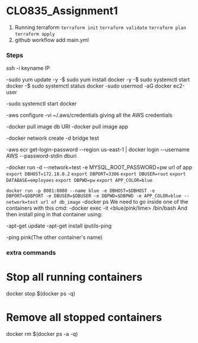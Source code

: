 # CLO835_Assignment1

1. Running terraform
   `terraform init`
   `terraform validate`
   `terraform plan`
   `terraform apply`
3. github workflow add main.yml
### Steps
 ssh -i keyname IP

-sudo yum update -y
-$ sudo yum install docker -y
-$ sudo systemctl start docker
-$ sudo systemctl status docker
-sudo usermod -aG docker ec2-user

-sudo systemctl start docker

-aws configure
-vi ~/.aws/credentials
giving all the AWS credentials


-docker pull image db URI
-docker pull image app

-docker network create  -d bridge test 


-aws ecr get-login-password --region us-east-1 | docker login --username AWS --password-stdin dburi

-docker run -d --network=test -e MYSQL_ROOT_PASSWORD=pw url of app
`export DBHOST=172.18.0.2`
`export DBPORT=3306`
`export DBUSER=root`
`export DATABASE=employees`
`export DBPWD=pw`
`export APP_COLOR=blue`

`docker run -p 8081:8080 --name blue -e DBHOST=$DBHOST -e DBPORT=$DBPORT -e DBUSER=$DBUSER -e DBPWD=$DBPWD -e APP_COLOR=blue --network=test url of db_image`
-docker ps
We need to go inside one of the containers with this cmd:
-docker exec -it <blue/pink/lime> /bin/bash
 And then install ping in that container using:

-apt-get update
-apt-get install iputils-ping

-ping pink(The other container's name) 


### extra commands
# Stop all running containers
docker stop $(docker ps -q)

# Remove all stopped containers
docker rm $(docker ps -a -q)
